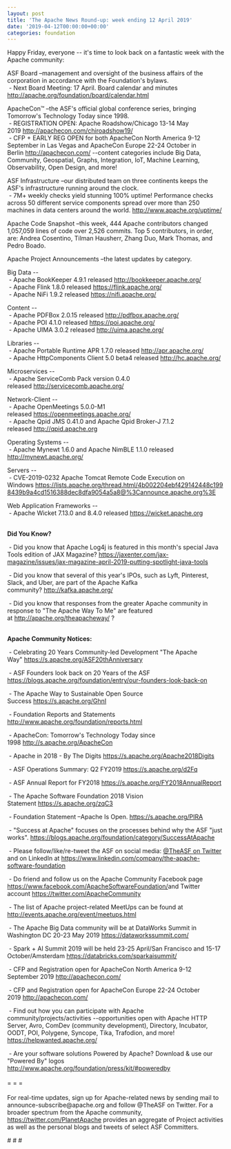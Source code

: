 ```yaml
---
layout: post
title: 'The Apache News Round-up: week ending 12 April 2019'
date: '2019-04-12T00:00:00+00:00'
categories: foundation
---
```

<p>Happy Friday, everyone -- it's time to look back on a fantastic week with the Apache community:</p> 
  <p>ASF Board –management and oversight of the business affairs of the corporation in accordance with the Foundation's bylaws.<br />&nbsp;- Next Board Meeting: 17 April. Board calendar and minutes <a href="http://apache.org/foundation/board/calendar.html">http://apache.org/foundation/board/calendar.html</a></p> 
  <div> 
    <p>ApacheCon™ –the ASF's official global conference series, bringing Tomorrow's Technology Today since 1998.<br />&nbsp;- REGISTRATION OPEN: Apache Roadshow/Chicago 13-14 May 2019&nbsp;<a href="http://apachecon.com/chiroadshow19/">http://apachecon.com/chiroadshow19/</a><br />&nbsp;- CFP + EARLY REG OPEN for both ApacheCon North America 9-12 September in Las Vegas&nbsp;and&nbsp;ApacheCon Europe 22-24 October in Berlin&nbsp;<a href="http://apachecon.com/">http://apachecon.com/</a>&nbsp;--content categories include Big Data, Community, Geospatial, Graphs, Integration, IoT, Machine Learning, Observability, Open Design, and more!</p> 
    <p>ASF Infrastructure –our distributed team on three continents keeps the ASF's infrastructure running around the clock.<br />&nbsp;- 7M+ weekly checks yield stunning 100% uptime! Performance checks across 50 different service components spread over more than 250 machines in data centers around the world.&nbsp;<a href="http://www.apache.org/uptime/">http://www.apache.org/uptime/</a></p> 
    <p>Apache Code Snapshot –this week, 444 Apache contributors changed 1,057,059 lines of code over&nbsp;2,526 commits. Top 5 contributors, in order, are: Andrea Cosentino, Tilman Hausherr, Zhang Duo, Mark Thomas, and Pedro Boado.</p> 
    <p>Apache Project Announcements&nbsp;–the latest updates by category.</p> 
    <p> </p> 
    <p>Big Data --<br />&nbsp;- Apache BookKeeper 4.9.1 released&nbsp;<a href="http://bookkeeper.apache.org/">http://bookkeeper.apache.org/</a><br />&nbsp;- Apache Flink 1.8.0 released&nbsp;<a href="https://flink.apache.org/">https://flink.apache.org/</a><br />&nbsp;-&nbsp;Apache NiFi 1.9.2 released&nbsp;<a href="https://nifi.apache.org/">https://nifi.apache.org/</a></p> 
    <p> </p> 
    <p>Content --<br />&nbsp;- Apache PDFBox 2.0.15 released <a href="http://pdfbox.apache.org/">http://pdfbox.apache.org/</a><br />&nbsp;-&nbsp;Apache POI 4.1.0 released&nbsp;<a href="https://poi.apache.org/">https://poi.apache.org/</a><br />&nbsp;- Apache UIMA 3.0.2 released <a href="http://uima.apache.org/">http://uima.apache.org/</a></p> 
    <p> </p> 
    <p>Libraries --<br />&nbsp;-&nbsp;Apache Portable Runtime APR 1.7.0 released&nbsp;<a href="%20http://apr.apache.org/">http://apr.apache.org/</a><br />&nbsp;- Apache HttpComponents Client 5.0 beta4 released&nbsp;<a href="http://hc.apache.org/">http://hc.apache.org/</a></p> 
    <p>Microservices --<br />&nbsp;- Apache ServiceComb Pack version 0.4.0 released&nbsp;<a href="http://servicecomb.apache.org/">http://servicecomb.apache.org/</a></p> 
    <p>Network-Client --<br />&nbsp;-&nbsp;Apache OpenMeetings 5.0.0-M1 released&nbsp;<a href="https://openmeetings.apache.org/">https://openmeetings.apache.org/</a><br />&nbsp;- Apache Qpid JMS 0.41.0 and Apache Qpid Broker-J 7.1.2 released&nbsp;<a href="http://qpid.apache.org/">http://qpid.apache.org</a></p> 
    <p>Operating Systems --<br />&nbsp;- Apache Mynewt 1.6.0 and Apache NimBLE 1.1.0 released <a href="http://mynewt.apache.org/">http://mynewt.apache.org/</a> </p> 
    <p>Servers --<br />&nbsp;- CVE-2019-0232 Apache Tomcat Remote Code Execution on Windows&nbsp;<a href="https://lists.apache.org/thread.html/4b002204ebf429142448c1998439b9a4cd1516388dec8dfa9054a5a8@%3Cannounce.apache.org%3E">https://lists.apache.org/thread.html/4b002204ebf429142448c1998439b9a4cd1516388dec8dfa9054a5a8@%3Cannounce.apache.org%3E</a></p> 
    <p>Web Application Frameworks --<br />&nbsp;-&nbsp;Apache Wicket 7.13.0 and 8.4.0 released <a href="https://wicket.apache.org">https://wicket.apache.org</a></p> 
    <p><strong><br />Did You Know?</strong></p> 
    <div> 
      <p>&nbsp;- Did you know that&nbsp;Apache Log4j is featured in this month's special Java Tools edition of JAX Magazine?&nbsp;<a href="https://jaxenter.com/jax-magazine/issues/jax-magazine-april-2019-putting-spotlight-java-tools">https://jaxenter.com/jax-magazine/issues/jax-magazine-april-2019-putting-spotlight-java-tools</a></p> 
      <p>&nbsp;- Did you know that several of this year's IPOs, such as Lyft, Pinterest, Slack, and Uber, are part of the Apache Kafka community?&nbsp;<a href="http://kafka.apache.org/">http://kafka.apache.org/</a></p> 
      <p>&nbsp;- Did you know that responses from the greater Apache community in response to &quot;The Apache Way To Me&quot;&nbsp;are featured at&nbsp;<a href="http://apache.org/theapacheway/">http://apache.org/theapacheway/</a>&nbsp;?<br /><br /></p> 
      <p><strong>Apache Community Notices:</strong></p> 
    </div> 
    <p>&nbsp;- Celebrating 20 Years Community-led Development &quot;The Apache Way&quot;&nbsp;<a href="https://s.apache.org/ASF20thAnniversary">https://s.apache.org/ASF20thAnniversary</a></p> 
    <p>&nbsp;- ASF Founders look back on 20 Years of the ASF <a href="https://blogs.apache.org/foundation/entry/our-founders-look-back-on">https://blogs.apache.org/foundation/entry/our-founders-look-back-on</a></p> 
    <p>&nbsp;- The Apache Way to Sustainable Open Source Success&nbsp;<a href="https://s.apache.org/GhnI">https://s.apache.org/GhnI</a></p> 
    <p>&nbsp;- Foundation Reports and Statements <a href="http://www.apache.org/foundation/reports.html">http://www.apache.org/foundation/reports.html</a></p> 
    <p>&nbsp;- ApacheCon: Tomorrow's Technology Today since 1998&nbsp;<a href="http://s.apache.org/ApacheCon">http://s.apache.org/ApacheCon</a></p> 
    <p>&nbsp;- Apache in 2018 - By The Digits <a href="https://s.apache.org/Apache2018Digits">https://s.apache.org/Apache2018Digits</a></p> 
    <p>&nbsp;-&nbsp;ASF Operations Summary: Q2 FY2019 <a href="https://s.apache.org/d2Fq">https://s.apache.org/d2Fq</a></p> 
    <p>&nbsp;- ASF Annual Report for FY2018&nbsp;<a href="https://s.apache.org/FY2018AnnualReport">https://s.apache.org/FY2018AnnualReport</a></p> 
    <p>&nbsp;- The Apache Software Foundation 2018 Vision Statement&nbsp;<a href="https://s.apache.org/zqC3">https://s.apache.org/zqC3</a></p> 
    <p>&nbsp;- Foundation Statement –Apache Is Open.&nbsp;<a href="https://s.apache.org/PIRA">https://s.apache.org/PIRA</a></p> 
    <div> 
      <p>&nbsp;- &quot;Success at Apache&quot; focuses on the processes behind why the ASF &quot;just works&quot;. <a href="https://blogs.apache.org/foundation/category/SuccessAtApache">https://blogs.apache.org/foundation/category/SuccessAtApache</a></p> 
    </div> 
    <div> 
      <p>&nbsp;- Please follow/like/re-tweet the ASF on social media: <a href="https://twitter.com/TheASF">@TheASF on Twitter</a> and on LinkedIn at <a href="https://www.linkedin.com/company/the-apache-software-foundation">https://www.linkedin.com/company/the-apache-software-foundation</a></p> 
      <p>&nbsp;- Do friend and follow us on the Apache Community Facebook page <a href="https://www.facebook.com/ApacheSoftwareFoundation/">https://www.facebook.com/ApacheSoftwareFoundation/</a>and Twitter account <a href="https://twitter.com/ApacheCommunity">https://twitter.com/ApacheCommunity</a></p> 
    </div> 
    <div> 
      <p><a href="https://feathercast.apache.org/"></a></p> 
    </div> 
    <div> 
      <p>&nbsp;- The list of Apache project-related MeetUps can be found at <a href="http://events.apache.org/event/meetups.html">http://events.apache.org/event/meetups.html<br /></a></p> 
    </div> 
    <div> 
      <p>&nbsp;- The Apache Big Data community will be at&nbsp;DataWorks Summit in Washington DC&nbsp;20-23 May 2019&nbsp;<a href="https://dataworkssummit.com/">https://dataworkssummit.com/</a></p> 
      <p>&nbsp;- Spark + AI Summit 2019 will be held 23-25 April/San Francisco and 15-17 October/Amsterdam <font color="#bb0000"><a href="https://databricks.com/sparkaisummit/">https://databricks.com/sparkaisummit/</a></font></p> 
      <p>&nbsp;- CFP and Registration open for ApacheCon North America 9-12 September 2019&nbsp;<a href="http://apachecon.com/">http://apachecon.com/</a></p> 
      <p>&nbsp;- CFP and Registration open for ApacheCon Europe 22-24 October 2019&nbsp;<a href="http://apachecon.com/">http://apachecon.com/</a></p> 
      <p>&nbsp;- Find out how you can participate with Apache community/projects/activities --opportunities open with Apache HTTP Server, Avro, ComDev (community development), Directory, Incubator, OODT, POI, Polygene, Syncope, Tika, Trafodion, and more! <a href="https://helpwanted.apache.org/">https://helpwanted.apache.org/</a></p> 
    </div> 
    <div>&nbsp;- Are your software solutions Powered by Apache? Download &amp; use our &quot;Powered By&quot; logos <a href="http://www.apache.org/foundation/press/kit/#poweredby">http://www.apache.org/foundation/press/kit/#poweredby</a></div> 
    <div><br /></div> 
    <div>= = =</div> 
    <div><br /></div> 
    <div>For real-time updates, sign up for Apache-related news by sending mail to announce-subscribe@apache.org and follow @TheASF on Twitter. For a broader spectrum from the Apache community, <a href="https://twitter.com/PlanetApache">https://twitter.com/PlanetApache</a> provides an aggregate of Project activities as well as the personal blogs and tweets of select ASF Committers.</div> 
  </div> 
  <p># # #</p>
